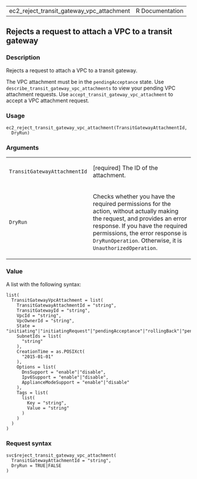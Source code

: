 <table style="width: 100%;">
<tbody>
<tr class="odd">
<td>ec2_reject_transit_gateway_vpc_attachment</td>
<td style="text-align: right;">R Documentation</td>
</tr>
</tbody>
</table>

## Rejects a request to attach a VPC to a transit gateway

### Description

Rejects a request to attach a VPC to a transit gateway.

The VPC attachment must be in the `pendingAcceptance` state. Use
`describe_transit_gateway_vpc_attachments` to view your pending VPC
attachment requests. Use `accept_transit_gateway_vpc_attachment` to
accept a VPC attachment request.

### Usage

    ec2_reject_transit_gateway_vpc_attachment(TransitGatewayAttachmentId,
      DryRun)

### Arguments

<table>
<colgroup>
<col style="width: 35%" />
<col style="width: 65%" />
</colgroup>
<tbody>
<tr class="odd">
<td><code
id="ec2_reject_transit_gateway_vpc_attachment_:_TransitGatewayAttachmentId">TransitGatewayAttachmentId</code></td>
<td><p>[required] The ID of the attachment.</p></td>
</tr>
<tr class="even">
<td><code
id="ec2_reject_transit_gateway_vpc_attachment_:_DryRun">DryRun</code></td>
<td><p>Checks whether you have the required permissions for the action,
without actually making the request, and provides an error response. If
you have the required permissions, the error response is
<code>DryRunOperation</code>. Otherwise, it is
<code>UnauthorizedOperation</code>.</p></td>
</tr>
</tbody>
</table>

### Value

A list with the following syntax:

    list(
      TransitGatewayVpcAttachment = list(
        TransitGatewayAttachmentId = "string",
        TransitGatewayId = "string",
        VpcId = "string",
        VpcOwnerId = "string",
        State = "initiating"|"initiatingRequest"|"pendingAcceptance"|"rollingBack"|"pending"|"available"|"modifying"|"deleting"|"deleted"|"failed"|"rejected"|"rejecting"|"failing",
        SubnetIds = list(
          "string"
        ),
        CreationTime = as.POSIXct(
          "2015-01-01"
        ),
        Options = list(
          DnsSupport = "enable"|"disable",
          Ipv6Support = "enable"|"disable",
          ApplianceModeSupport = "enable"|"disable"
        ),
        Tags = list(
          list(
            Key = "string",
            Value = "string"
          )
        )
      )
    )

### Request syntax

    svc$reject_transit_gateway_vpc_attachment(
      TransitGatewayAttachmentId = "string",
      DryRun = TRUE|FALSE
    )
